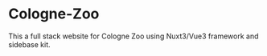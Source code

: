 # Cologne-Zoo
This a full stack website for Cologne Zoo using Nuxt3/Vue3 framework and sidebase kit.
